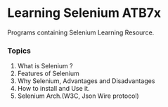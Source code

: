 # Learning Selenium ATB7x

Programs containing Selenium Learning Resource.

### Topics
1. What is Selenium ?
2. Features of Selenium
3. Why Selenium, Advantages and Disadvantages
4. How to install and Use it.
5. Selenium Arch.(W3C, Json Wire protocol)